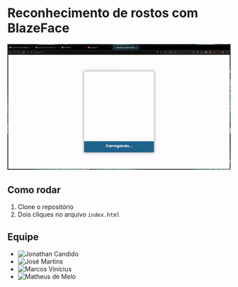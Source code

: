 # Reconhecimento de rostos com BlazeFace
![img](blazeface-implementation.gif)
## Como rodar
1. Clone o repositório
2. Dois cliques no arquivo `index.html`
## Equipe
- ![Jonathan Candido](https://github.com/Jonathan-inja)
- ![José Martins](https://github.com/UserMart)
- ![Marcos Vinicius](https://github.com/marcos-inja)
- ![Matheus de Melo](https://github.com/Jonathan-inja)
